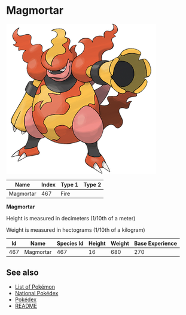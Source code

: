 # Magmortar


![Magmortar](images/467.png)

| **Name** | **Index** | **Type 1** | **Type 2** |
|----|----|----|----|
| Magmortar | 467 | Fire  |  |

**Magmortar** 


Height is measured in decimeters (1/10th of a meter)

Weight is measured in hectograms (1/10th of a kilogram)

| **Id** | **Name** | **Species Id** | **Height** | **Weight** | **Base Experience** |
|--------|----------|----------------|------------|------------|---------------------|
| 467 | Magmortar | 467 | 16 | 680 | 270 |


## See also

- [List of Pokémon](../pokemon.md)
- [National Pokédex](../national_pokedex.md)
- [Pokédex](../pokedex.md)
- [README](../README.md)

